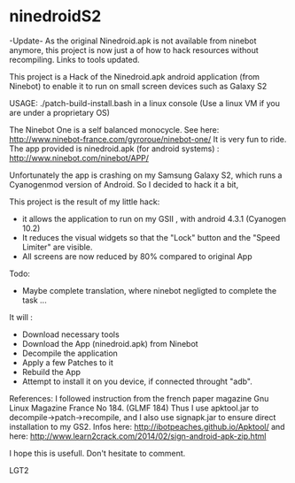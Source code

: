 # ninedroidS2
-Update-
As the original Ninedroid.apk is not available from ninebot anymore, this project is now just a of how to hack resources without recompiling. Links to tools updated.

This project is a Hack of the Ninedroid.apk android application (from Ninebot) to enable it to run on small screen devices such as Galaxy S2

USAGE: ./patch-build-install.bash    in a linux console  (Use a linux VM if you are under a proprietary OS)

The Ninebot One is a self balanced monocycle. See here: http://www.ninebot-france.com/gyroroue/ninebot-one/
It is very fun to ride.
The app provided is ninedroid.apk (for android systems) : http://www.ninebot.com/ninebot/APP/

Unfortunately the app is crashing on my Samsung Galaxy S2, which runs a Cyanogenmod version of Android. So I decided to hack it a bit,

This project is the result of my little hack:
- it allows the application to run on my GSII , with android 4.3.1 (Cyanogen 10.2) 
- It reduces the visual widgets so that the "Lock" button and the "Speed Limiter" are visible.
- All screens are now reduced by 80% compared to original App

Todo:
- Maybe complete translation, where ninebot negligted to complete the task ...


It will :
- Download necessary tools
- Download the App  (ninedroid.apk) from Ninebot
- Decompile the application
- Apply a few Patches to it
- Rebuild the App
- Attempt to install it on you device, if connected throught "adb".


References:
I followed instruction from the french paper magazine Gnu Linux Magazine France No 184.  (GLMF 184)
Thus I use apktool.jar to decompile->patch->recompile, and I also use signapk.jar to ensure direct installation to my GS2.
        Infos here: http://ibotpeaches.github.io/Apktool/
	        and here: http://www.learn2crack.com/2014/02/sign-android-apk-zip.html


I hope this is usefull.
Don't hesitate to comment.

LGT2
